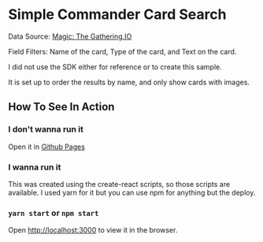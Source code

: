 # Simple Commander Card Search

Data Source: [Magic: The Gathering.IO](https://docs.magicthegathering.io/#documentationgetting_started)

Field Filters: Name of the card, Type of the card, and Text on the card.

I did not use the SDK either for reference or to create this sample.

It is set up to order the results by name, and only show cards with images.

## How To See In Action

### I don't wanna run it

Open it in [Github Pages](https://rangoric.github.io/commandersearch)

### I wanna run it

This was created using the create-react scripts, so those scripts are available. I used yarn for it but you can use npm for anything but the deploy.

### `yarn start` or `npm start`

Open [http://localhost:3000](http://localhost:3000) to view it in the browser.
